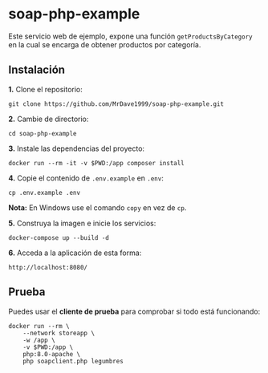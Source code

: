 # soap-php-example

Este servicio web de ejemplo, expone una función `getProductsByCategory` en la cual se encarga de obtener productos por categoría.

## Instalación

**1.** Clone el repositorio:
```
git clone https://github.com/MrDave1999/soap-php-example.git
```
**2.** Cambie de directorio:
```
cd soap-php-example
```
**3.** Instale las dependencias del proyecto:
```
docker run --rm -it -v $PWD:/app composer install
```
**4.** Copie el contenido de `.env.example` en `.env`:
```
cp .env.example .env
```
**Nota:** En Windows use el comando `copy` en vez de `cp`.

**5.** Construya la imagen e inicie los servicios:
```
docker-compose up --build -d
```
**6.** Acceda a la aplicación de esta forma:
```
http://localhost:8080/
```

## Prueba

Puedes usar el **cliente de prueba** para comprobar si todo está funcionando:
```
docker run --rm \
    --network storeapp \
    -w /app \
    -v $PWD:/app \
    php:8.0-apache \
    php soapclient.php legumbres
```